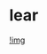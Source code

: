 # lear
[!img](https://raw.githubusercontent.com/BartoszSeno/ClickerZero/main/src/assets/MainImg/readme/DayCycle.gif)
